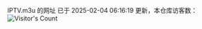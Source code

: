 IPTV.m3u 的网址 已于 2025-02-04 06:16:19 更新，本仓库访客数：![Visitor's Count](https://profile-counter.glitch.me/hero1898_tv/count.svg)
